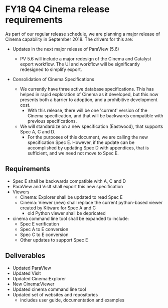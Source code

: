 # FY18 Q4 Cinema release requirements

As part of our regular release schedule, we are planning a major release of
Cinema capability in September 2018. The drivers for this are:

* Updates in the next major release of ParaView (5.6)
    * PV 5.6 will include a major redesign of the Cinema and Catalyst
      export workflow. The UI and workflow will be significantly redesigned
      to simplify export.

* Consolidation of Cinema Specifications
    * We currently have three active database specifications. This has helped
      in rapid exploration of Cinema as it developed, but this now presents
      both a barrier to adoption, and a prohibitive development cost. 
        * With this release, there will be one 'current' version of the 
          Cinema specification, and that will be backwards compatible with 
          previous specifications.
    * We will standardize on a new specification (Eastwood), that supports 
      Spec A, C and D.
        * For the purposes of this document, we are calling the new
          specification Spec E. However, if the update can be accomplished by
          updating Spec D with appendices, that is sufficient, and we need
          not move to Spec E.

## Requirements

* Spec E shall be backwards compatible with A, C and D
* ParaView and VisIt shall export this new specification
* Viewers
    * Cinema: Explorer shall be updated to read Spec E
    * Cinema: Viewer (new) shall replace the current python-based viewer 
      created by Kitware for Spec A and C
        * old Python viewer shall be depricated
* cinema command line tool shall be expanded to include:
    * Spec E verification
    * Spec A to E conversion
    * Spec C to E conversion
    * Other updates to support Spec E

## Deliverables
* Updated ParaView
* Updated VisIt
* Updated Cinema:Explorer
* New Cinema:Viewer
* Updated cinema command line tool
* Updated set of websites and repositories
    * includes user guide, documentation and examples

